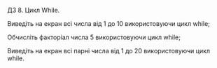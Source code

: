 ДЗ 8. Цикл While.

Виведіть на екран всі числа від 1 до 10 використовуючи цикл while;

Обчисліть факторіал числа 5 використовуючи цикл while;

Виведіть на екран всі парні числа від 1 до 20 використовуючи цикл while.